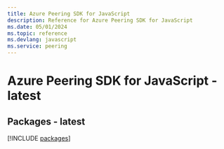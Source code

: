 ```yaml
---
title: Azure Peering SDK for JavaScript
description: Reference for Azure Peering SDK for JavaScript
ms.date: 05/01/2024
ms.topic: reference
ms.devlang: javascript
ms.service: peering
---
```

# Azure Peering SDK for JavaScript - latest
## Packages - latest
[!INCLUDE [packages](peering-index.md)]